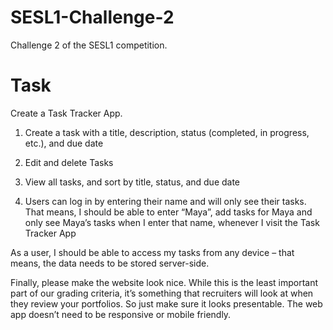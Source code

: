 # SESL1-Challenge-2
Challenge 2 of the SESL1 competition.

# Task
Create a Task Tracker App.

1) Create a task with a title, description, status (completed, in progress, etc.), and due date

2) Edit and delete Tasks

3) View all tasks, and sort by title, status, and due date

4) Users can log in by entering their name and will only see their tasks. That means, I should be able to enter “Maya”, add tasks for Maya and only see Maya’s tasks when I enter that name, whenever I visit the Task Tracker App

As a user, I should be able to access my tasks from any device – that means, the data needs to be stored server-side.

Finally, please make the website look nice. While this is the least important part of our grading criteria, it’s something that recruiters will look at when they review your portfolios. So just make sure it looks presentable. The web app doesn’t need to be responsive or mobile friendly.
